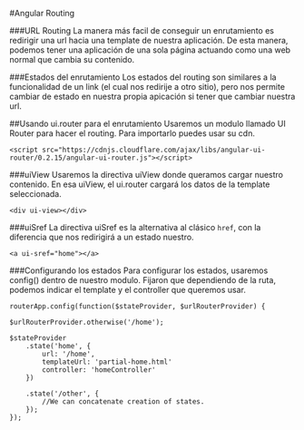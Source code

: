 #Angular Routing

###URL Routing
La manera más facil de conseguir un enrutamiento es redirigir una url hacia una template de nuestra aplicación. De esta manera, podemos tener una aplicación de una sola página actuando como una web normal que cambia su contenido.

###Estados del enrutamiento 
Los estados del routing son similares a la funcionalidad de un link (el cual nos redirije a otro sitio), pero nos permite cambiar de estado en nuestra propia apicación si tener que cambiar nuestra url.

##Usando ui.router para el enrutamiento
Usaremos un modulo llamado UI Router para hacer el routing. Para importarlo puedes usar su cdn.

    <script src="https://cdnjs.cloudflare.com/ajax/libs/angular-ui-router/0.2.15/angular-ui-router.js"></script>

###uiView
Usaremos la directiva uiView donde queramos cargar nuestro contenido. En esa uiView, el ui.router cargará los datos de la template seleccionada.

    <div ui-view></div>

###uiSref
La directiva uiSref es la alternativa al clásico `href`, con la diferencia que nos redirigirá a un estado nuestro.

    <a ui-sref="home"></a>

###Configurando los estados
Para configurar los estados, usaremos config() dentro de nuestro modulo. Fijaron que dependiendo de la ruta, podemos indicar el template y el controller que queremos usar.

    routerApp.config(function($stateProvider, $urlRouterProvider) {

    $urlRouterProvider.otherwise('/home');

    $stateProvider
        .state('home', {
            url: '/home',
            templateUrl: 'partial-home.html'
            controller: 'homeController'
        })

        .state('/other', {
            //We can concatenate creation of states.
        });
    });


